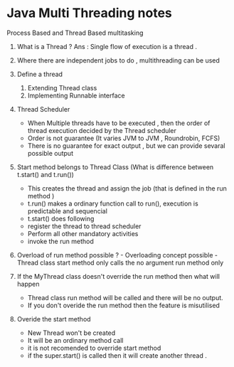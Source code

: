 # Java Multi Threading notes

Process Based and Thread Based multitasking 


 1. What is a Thread ?
   Ans : Single flow of execution is a thread .
 2. Where there are independent jobs to do , multithreading can be used   
 3. Define a thread 
    1. Extending Thread class 
    2. Implementing Runnable interface
    
 4. Thread Scheduler    
     - When Multiple threads have to be executed , then the order of thread execution decided by the Thread scheduler
     - Order is not guarantee  (It varies JVM to JVM , Roundrobin, FCFS)
     - There is no guarantee for exact output , but we can provide sevaral possible output 
 5. Start method belongs to Thread Class (What is difference between t.start() and t.run())
    - This creates the thread and assign the job (that is defined in the run method )
    - t.run() makes a ordinary function call to run(), execution is predictable and sequencial 
    - t.start() does following
     - register the thread to thread scheduler 
     - Perform all other mandatory activities 
     - invoke the run method 
  6. Overload of run method possible ? 
    - Overloading concept possible 
    - Thread class start method only calls the no argument run method only 
  7. If the MyThread class doesn't override the run method then what will happen 
     - Thread class run method will be called and there will be no output. 
     -  If you don't overide the run method then the feature is misutilised 
  8. Overide the start method 
     - New Thread won't be created 
     - It will be an ordinary method call 
     - it is not recomended to override start method 
     -  if the super.start() is called then it will create another thread .
    
    
     
    
    

